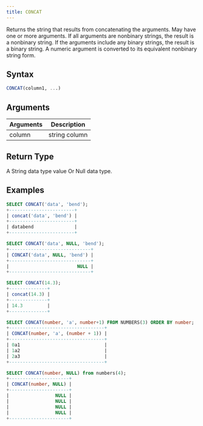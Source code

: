 ```yaml
---
title: CONCAT
---
```


Returns the string that results from concatenating the arguments. May have one or more arguments. If all arguments are nonbinary strings, the result is a nonbinary string. If the arguments include any binary strings, the result is a binary string. A numeric argument is converted to its equivalent nonbinary string form.

## Syntax

```sql
CONCAT(column1, ...)
```

## Arguments

| Arguments | Description   |
| --------- | ------------- |
| column    | string column |

## Return Type

A String data type value Or Null data type.

## Examples

```sql
SELECT CONCAT('data', 'bend');
+------------------------+
| concat('data', 'bend') |
+------------------------+
| databend               |
+------------------------+

SELECT CONCAT('data', NULL, 'bend');
+------------------------------+
| CONCAT('data', NULL, 'bend') |
+------------------------------+
|                         NULL |
+------------------------------+

SELECT CONCAT(14.3);
+--------------+
| concat(14.3) |
+--------------+
| 14.3         |
+--------------+

SELECT CONCAT(number, 'a', number+1) FROM NUMBERS(3) ORDER BY number;
+-----------------------------------+
| CONCAT(number, 'a', (number + 1)) |
+-----------------------------------+
| 0a1                               |
| 1a2                               |
| 2a3                               |
+-----------------------------------+

SELECT CONCAT(number, NULL) from numbers(4);
+----------------------+
| CONCAT(number, NULL) |
+----------------------+
|                 NULL |
|                 NULL |
|                 NULL |
|                 NULL |
+----------------------+
```
